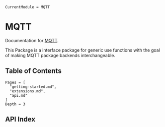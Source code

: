 ```@meta
CurrentModule = MQTT
```

# MQTT

Documentation for [MQTT](https://github.com/JuliaMessaging/MQTT.jl).

This Package is a interface package for generic use functions with the goal of making MQTT package backends interchangeable.

## Table of Contents

```@contents
Pages = [
  "getting-started.md",
  "extensions.md",
  "api.md"
]
Depth = 3
```

## API Index

```@index
```
